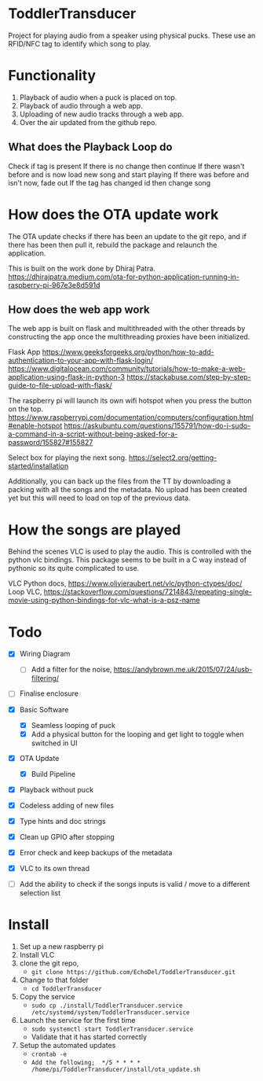 # ToddlerTransducer
Project for playing audio from a speaker using physical pucks. These use an RFID/NFC tag to identify which song to play.


# Functionality

1. Playback of audio when a puck is placed on top.
2. Playback of audio through a web app.
3. Uploading of new audio tracks through a web app.
4. Over the air updated from the github repo.


## What does the Playback Loop do

Check if tag is present
If there is no change then continue
If there wasn't before and is now load new song and start playing
If there was before and isn't now, fade out
If the tag has changed id then change song

# How does the OTA update work

The OTA update checks if there has been an update to the git repo, and if there has been then pull it, rebuild the package and relaunch the application.

This is built on the work done by Dhiraj Patra.
https://dhirajpatra.medium.com/ota-for-python-application-running-in-raspberry-pi-967e3e8d591d

## How does the web app work

The web app is built on flask and multithreaded with the other threads by constructing the app once the multithreading proxies have been initialized.

Flask App
https://www.geeksforgeeks.org/python/how-to-add-authentication-to-your-app-with-flask-login/
https://www.digitalocean.com/community/tutorials/how-to-make-a-web-application-using-flask-in-python-3
https://stackabuse.com/step-by-step-guide-to-file-upload-with-flask/

The raspberry pi will launch its own wifi hotspot when you press the button on the top.
https://www.raspberrypi.com/documentation/computers/configuration.html#enable-hotspot
https://askubuntu.com/questions/155791/how-do-i-sudo-a-command-in-a-script-without-being-asked-for-a-password/155827#155827

Select box for playing the next song.
https://select2.org/getting-started/installation

Additionally, you can back up the files from the TT by downloading a packing with all the songs and the metadata.
No upload has been created yet but this will need to load on top of the previous data.

# How the songs are played

Behind the scenes VLC is used to play the audio. This is controlled with the python vlc bindings. 
This package seems to be built in a C way instead of pythonic so its quite complicated to use.

VLC Python docs, https://www.olivieraubert.net/vlc/python-ctypes/doc/
Loop VLC, https://stackoverflow.com/questions/7214843/repeating-single-movie-using-python-bindings-for-vlc-what-is-a-psz-name


# Todo

- [x] Wiring Diagram
  - [ ] Add a filter for the noise, https://andybrown.me.uk/2015/07/24/usb-filtering/
- [ ] Finalise enclosure
- [x] Basic Software
  - [x] Seamless looping of puck
  - [x] Add a physical button for the looping and get light to toggle when switched in UI
- [x] OTA Update
  - [x] Build Pipeline
- [x] Playback without puck
- [x] Codeless adding of new files
- [x] Type hints and doc strings
- [x] Clean up GPIO after stopping
- [x] Error check and keep backups of the metadata
- [x] VLC to its own thread
- [ ] Add the ability to check if the songs inputs is valid / move to a different selection list


# Install

1. Set up a new raspberry pi
2. Install VLC
3. clone the git repo,
   * `git clone https://github.com/EchoDel/ToddlerTransducer.git`
4. Change to that folder
   * `cd ToddlerTransducer`
5. Copy the service 
   * `sudo cp ./install/ToddlerTransducer.service /etc/systemd/system/ToddlerTransducer.service`
6. Launch the service for the first time
   * `sudo systemctl start ToddlerTransducer.service`
   * Validate that it has started correctly
7. Setup the automated updates
   * `crontab -e`
   * `Add the following;  */5 * * * * /home/pi/ToddlerTransducer/install/ota_update.sh`
